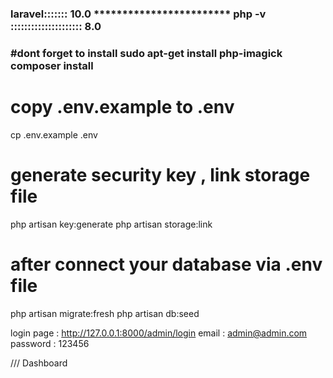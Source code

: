 <h3> laravel::::::: 10.0 ************************ php -v ::::::::::::::::::::: 8.0 <h3>


#dont forget to install 
sudo apt-get install php-imagick
composer install
# copy .env.example to .env
cp .env.example .env
# generate security key , link storage file
php artisan key:generate
php artisan storage:link
# after connect your database via .env file
php artisan migrate:fresh
php artisan db:seed



login page : <http://127.0.0.1:8000/admin/login>
email : admin@admin.com
password : 123456


/// Dashboard


